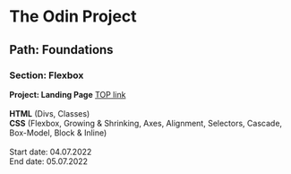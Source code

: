 # The Odin Project
## Path: Foundations
### Section: Flexbox
**Project: Landing Page** [TOP link](https://www.theodinproject.com/lessons/foundations-landing-page)<br><br>
**HTML** (Divs, Classes)<br>
**CSS** (Flexbox, Growing & Shrinking, Axes, Alignment, Selectors, Cascade, Box-Model, Block & Inline)<br><br>
Start date: 04.07.2022<br>
End date: 05.07.2022